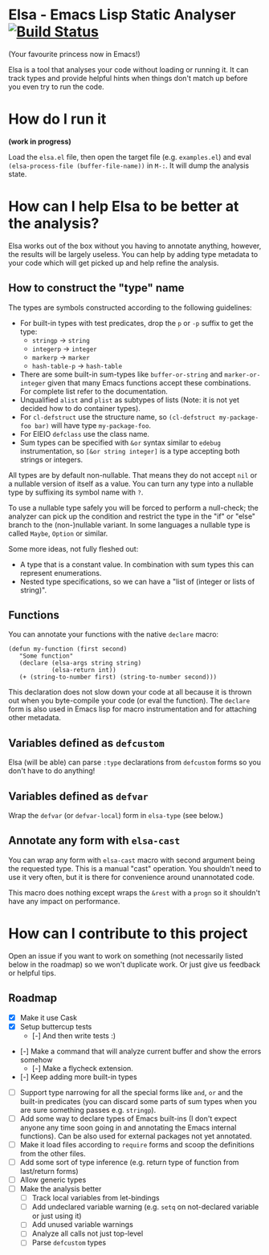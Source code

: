#  Elsa - Emacs Lisp Static Analyser [![Build Status](https://travis-ci.org/Fuco1/Elsa.svg?branch=master)](https://travis-ci.org/Fuco1/Elsa)

(Your favourite princess now in Emacs!)

Elsa is a tool that analyses your code without loading or running it.
It can track types and provide helpful hints when things don't match
up before you even try to run the code.

# How do I run it

**(work in progress)**

Load the `elsa.el` file, then open the target file
(e.g. `examples.el`) and eval `(elsa-process-file (buffer-file-name))`
in `M-:`.  It will dump the analysis state.

# How can I help Elsa to be better at the analysis?

Elsa works out of the box without you having to annotate anything,
however, the results will be largely useless.  You can help by adding
type metadata to your code which will get picked up and help refine
the analysis.

## How to construct the "type" name

The types are symbols constructed according to the following guidelines:

- For built-in types with test predicates, drop the `p` or `-p` suffix to get the type:
    - `stringp` → `string`
    - `integerp` → `integer`
    - `markerp` → `marker`
    - `hash-table-p` → `hash-table`
- There are some built-in sum-types like `buffer-or-string` and
  `marker-or-integer` given that many Emacs functions accept these
  combinations.  For complete list refer to the documentation.
- Unqualified `alist` and `plist` as subtypes of lists (Note: it is
  not yet decided how to do container types).
- For `cl-defstruct` use the structure name, so `(cl-defstruct
  my-package-foo bar)` will have type `my-package-foo`.
- For EIEIO `defclass` use the class name.
- Sum types can be specified with `&or` syntax similar to `edebug`
  instrumentation, so `[&or string integer]` is a type accepting both
  strings or integers.

All types are by default non-nullable.  That means they do not accept
`nil` or a nullable version of itself as a value.  You can turn any
type into a nullable type by suffixing its symbol name with `?`.

To use a nullable type safely you will be forced to perform a
null-check; the analyzer can pick up the condition and restrict the
type in the "if" or "else" branch to the (non-)nullable variant.  In
some languages a nullable type is called `Maybe`, `Option` or similar.

Some more ideas, not fully fleshed out:

- A type that is a constant value.  In combination with sum types this
  can represent enumerations.
- Nested type specifications, so we can have a "list of (integer or
  lists of string)".

## Functions

You can annotate your functions with the native `declare` macro:

``` emacs-lisp
(defun my-function (first second)
   "Some function"
   (declare (elsa-args string string)
            (elsa-return int))
   (+ (string-to-number first) (string-to-number second)))
```

This declaration does not slow down your code at all because it is
thrown out when you byte-compile your code (or eval the function).
The `declare` form is also used in Emacs lisp for macro
instrumentation and for attaching other metadata.

## Variables defined as `defcustom`

Elsa (will be able) can parse `:type` declarations from `defcustom`
forms so you don't have to do anything!

## Variables defined as `defvar`

Wrap the `defvar` (or `defvar-local`) form in `elsa-type` (see below.)

## Annotate any form with `elsa-cast`

You can wrap any form with `elsa-cast` macro with second argument
being the requested type.  This is a manual "cast" operation.  You
shouldn't need to use it very often, but it is there for convenience around unannotated code.

This macro does nothing except wraps the `&rest` with a `progn` so it
shouldn't have any impact on performance.

# How can I contribute to this project

Open an issue if you want to work on something (not necessarily listed
below in the roadmap) so we won't duplicate work.  Or just give us
feedback or helpful tips.

## Roadmap

- [x] Make it use Cask
- [x] Setup buttercup tests
    - [-] And then write tests :)
- [-] Make a command that will analyze current buffer and show the
  errors somehow
    - [-] Make a flycheck extension.
- [-] Keep adding more built-in types
- [ ] Support type narrowing for all the special forms like `and`,
  `or` and the built-in predicates (you can discard some parts of sum
  types when you are sure something passes e.g. `stringp`).
- [ ] Add some way to declare types of Emacs built-ins (I don't expect
  anyone any time soon going in and annotating the Emacs internal
  functions).  Can be also used for external packages not yet
  annotated.
- [ ] Make it load files according to `require` forms and scoop the
  definitions from the other files.
- [ ] Add some sort of type inference (e.g. return type of function
  from last/return forms)
- [ ] Allow generic types
- [ ] Make the analysis better
    - [ ] Track local variables from let-bindings
    - [ ] Add undeclared variable warning (e.g. `setq` on not-declared
      variable or just using it)
    - [ ] Add unused variable warnings
    - [ ] Analyze all calls not just top-level
    - [ ] Parse `defcustom` types
